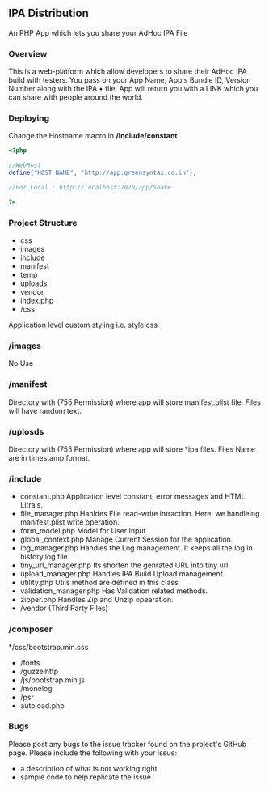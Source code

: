 ## IPA Distribution

An PHP App which lets you share your AdHoc IPA File

### Overview

This is a web-platform which allow developers to share their AdHoc IPA build with testers. You pass on your App Name, App's Bundle ID, Version Number along with the IPA • file. App will return you with a LINK which you can share with people around the world.

### Deploying
Change the Hostname macro in **/include/constant**
```php
<?php

//WebHost
define("HOST_NAME", "http://app.greensyntax.co.in");

//For Local : http://localhost:7070/app/Share

?>
```

### Project Structure

* css
* images
* include
* manifest
* temp
* uploads
* vendor
* index.php
* /css

Application level custom styling i.e. style.css

### /images

No Use

### /manifest

Directory with (755 Permission) where app will store manifest.plist file. Files will have random text.

### /uplosds

Directory with (755 Permission) where app will store *ipa files. Files Name are in timestamp format.

### /include

* constant.php  Application level constant, error messages and HTML Litrals.
* file_manager.php Hanldes File read-write intraction. Here, we handleing manifest.plist write operation.
* form_model.php Model for User Input
* global_context.php Manage Current Session for the application.
* log_manager.php Handles the Log management. It keeps all the log in history.log file
* tiny_url_manager.php Its shorten the genrated URL into tiny url.
* upload_manager.php  Handles IPA Build Upload management.
* utility.php Utils method are defined in this class.
* validation_manager.php  Has Validation related methods.
* zipper.php  Handles Zip and Unzip opearation.
* /vendor (Third Party Files)

### /composer
*/css/bootstrap.min.css
* /fonts
* /guzzelhttp
* /js/bootstrap.min.js
* /monolog
* /psr
* autoload.php

### Bugs
Please post any bugs to the issue tracker found on the project's GitHub page.
Please include the following with your issue:
* a description of what is not working right
* sample code to help replicate the issue
